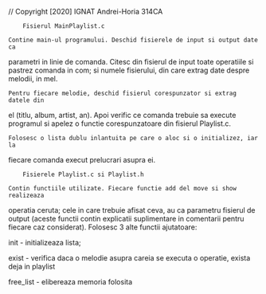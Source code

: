 // Copyright \[2020\] IGNAT Andrei-Horia 314CA

		Fisierul MainPlaylist.c

	Contine main-ul programului. Deschid fisierele de input si output date ca
parametri in linie de comanda. Citesc din fisierul de input toate operatiile
si pastrez comanda in com; si numele fisierului, din care extrag date despre
melodii, in mel.

	Pentru fiecare melodie, deschid fisierul corespunzator si extrag datele din 
el (titlu, album, artist, an). Apoi verific ce comanda trebuie sa execute
programul si apelez o functie corespunzatoare din fisierul Playlist.c.

	Folosesc o lista dublu inlantuita pe care o aloc si o initializez, iar la
fiecare comanda execut prelucrari asupra ei.


		Fisierele Playlist.c si Playlist.h

	Contin functiile utilizate. Fiecare functie add del move si show realizeaza
operatia ceruta; cele in care trebuie afisat ceva, au ca parametru fisierul de
output (aceste functii contin explicatii suplimentare in comentarii pentru
fiecare caz considerat). Folosesc 3 alte functii ajutatoare:

init - initializeaza lista;

exist - verifica daca o melodie asupra careia se executa o operatie, exista deja
in playlist

free_list - elibereaza memoria folosita

